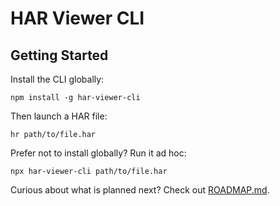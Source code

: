 # HAR Viewer CLI

## Getting Started

Install the CLI globally:

```
npm install -g har-viewer-cli
```

Then launch a HAR file:

```
hr path/to/file.har
```

Prefer not to install globally? Run it ad hoc:

```
npx har-viewer-cli path/to/file.har
```

Curious about what is planned next? Check out [ROADMAP.md](ROADMAP.md).
